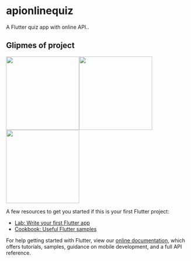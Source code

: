 # apionlinequiz

A Flutter quiz app with online API..

## Glipmes of project
<img src="https://user-images.githubusercontent.com/40174034/109500971-f652e480-7abc-11eb-8784-f6dfd278126b.png" width="200"><img src="https://user-images.githubusercontent.com/40174034/109500980-f8b53e80-7abc-11eb-892d-7ee7d6b36d52.png" width="200"><img src="https://user-images.githubusercontent.com/40174034/109500982-f94dd500-7abc-11eb-91f8-44682cbad5de.png" width="200">

A few resources to get you started if this is your first Flutter project:

- [Lab: Write your first Flutter app](https://flutter.dev/docs/get-started/codelab)
- [Cookbook: Useful Flutter samples](https://flutter.dev/docs/cookbook)

For help getting started with Flutter, view our
[online documentation](https://flutter.dev/docs), which offers tutorials,
samples, guidance on mobile development, and a full API reference.
